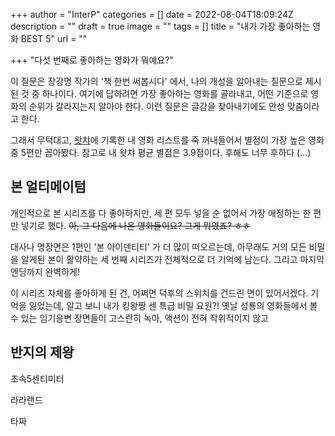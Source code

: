 +++
author = "InterP"
categories = []
date = 2022-08-04T18:09:24Z
description = ""
draft = true
image = ""
tags = []
title = "내가 가장 좋아하는 영화 BEST 5"
url = ""

+++
"다섯 번째로 좋아하는 영화가 뭐예요?"

이 질문은 장강명 작가의 '책 한번 써봅시다' 에서, 나의 개성을 알아내는 질문으로 제시된 것 중 하나이다. 여기에 답하려면 가장 좋아하는 영화를 골라내고, 어떤 기준으로 영화의 순위가 갈라지는지 알아야 한다. 이런 질문은 글감을 찾아내기에도 안성 맞춤이라고 한다. 

그래서 무턱대고, [왓챠](https://pedia.watcha.com/)에 기록한 내 영화 리스트를 죽 꺼내들어서 별점이 가장 높은 영화 중 5편만 꼽아봤다. 참고로 내 왓챠 평균 별점은 3.9점이다. 후해도 너무 후하다 (...)

## 본 얼티메이텀

개인적으로 본 시리즈를 다 좋아하지만, 세 편 모두 넣을 순 없어서 가장 애정하는 한 편만 넣기로 했다. ~~아, 그 다음에 나온 영화들이요? 그게 뭐였죠? ㅎㅎ~~ 

대사나 명장면은 1편인 '본 아이덴티티' 가 더 많이 떠오르는데, 아무래도 거의 모든 비밀을 알게된 본이 활약하는 세 번째 시리즈가 전체적으로 더 기억에 남는다. 그리고 마지막 엔딩까지 완벽하게!

이 시리즈 자체를 좋아하게 된 건, 어쩌면 덕후의 스위치를 건드린 면이 있어서겠다. 기억을 잃었는데, 알고 보니 내가 킹왕짱 센 특급 비밀 요원?! 옛날 성룡의 영화들에서 볼 수 있는 임기응변 장면들이 고스란히 녹아, 액션이 전혀 작위적이지 않고  

## 반지의 제왕

초속5센티미터

라라랜드

타짜